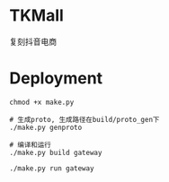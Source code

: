 # TKMall
复刻抖音电商

# Deployment
```
chmod +x make.py

# 生成proto, 生成路径在build/proto_gen下
./make.py genproto

# 编译和运行
./make.py build gateway

./make.py run gateway
```
